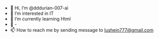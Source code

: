 - 👋 Hi, I’m @dddurian-007-ai
- 👀 I’m interested in IT
- 🌱 I’m currently learning Html
- 💞️ -
- 📫 How to reach me by sending message to lushein777@gmail.com

<!---
dddurian-007-ai/dddurian-007-ai is a ✨ special ✨ repository because its `README.md` (this file) appears on your GitHub profile.
You can click the Preview link to take a look at your changes.
--->
